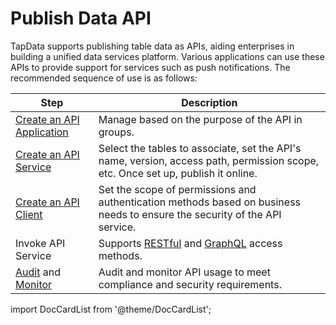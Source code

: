 # Publish Data API


TapData supports publishing table data as APIs, aiding enterprises in building a unified data services platform. Various applications can use these APIs to provide support for services such as push notifications. The recommended sequence of use is as follows:

| Step                                                        | Description                                                  |
| ----------------------------------------------------------- | ------------------------------------------------------------ |
| [Create an API Application](manage-app.md)                  | Manage based on the purpose of the API in groups.            |
| [Create an API Service](create-api-service.md)              | Select the tables to associate, set the API's name, version, access path, permission scope, etc. Once set up, publish it online. |
| [Create an API Client](create-api-client.md)                | Set the scope of permissions and authentication methods based on business needs to ensure the security of the API service. |
| Invoke API Service                                          | Supports [RESTful](query/query-via-restful.md) and [GraphQL](query/query-via-graphql.md) access methods. |
| [Audit](audit-api.md) and [Monitor](monitor-api-request.md) | Audit and monitor API usage to meet compliance and security requirements. |

import DocCardList from '@theme/DocCardList';

<DocCardList />